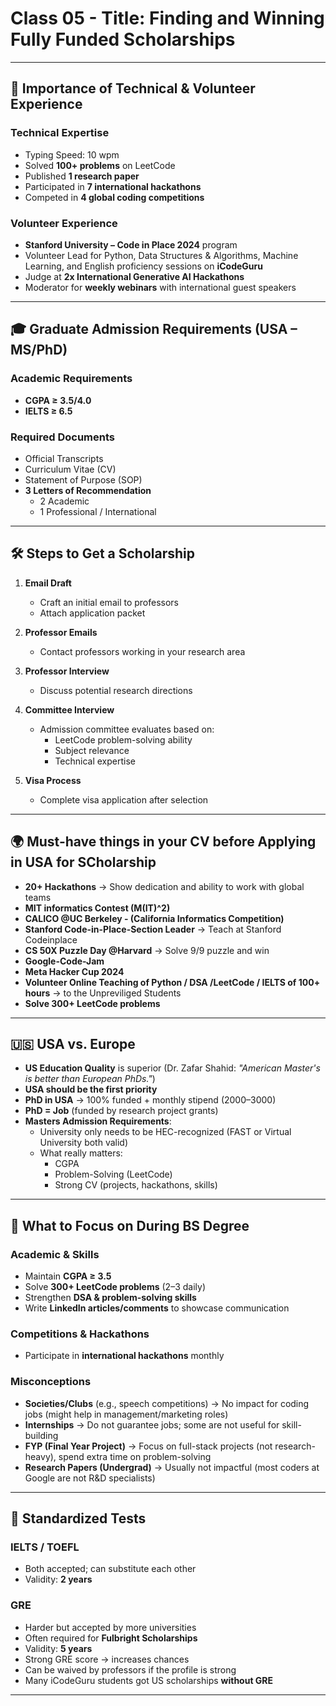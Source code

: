 # Class 05 - Title: Finding and Winning Fully Funded Scholarships

---

## 📌 Importance of Technical & Volunteer Experience

### Technical Expertise

- Typing Speed: 10 wpm
- Solved **100+ problems** on LeetCode
- Published **1 research paper**
- Participated in **7 international hackathons**
- Competed in **4 global coding competitions**

### Volunteer Experience

- **Stanford University – Code in Place 2024** program
- Volunteer Lead for Python, Data Structures & Algorithms, Machine Learning, and English proficiency sessions on **iCodeGuru**
- Judge at **2x International Generative AI Hackathons**
- Moderator for **weekly webinars** with international guest speakers

---

## 🎓 Graduate Admission Requirements (USA – MS/PhD)

### Academic Requirements

- **CGPA ≥ 3.5/4.0**
- **IELTS ≥ 6.5**

### Required Documents

- Official Transcripts
- Curriculum Vitae (CV)
- Statement of Purpose (SOP)
- **3 Letters of Recommendation**
  - 2 Academic
  - 1 Professional / International

---

## 🛠 Steps to Get a Scholarship

1. **Email Draft**

   - Craft an initial email to professors
   - Attach application packet

2. **Professor Emails**

   - Contact professors working in your research area

3. **Professor Interview**

   - Discuss potential research directions

4. **Committee Interview**

   - Admission committee evaluates based on:
     - LeetCode problem-solving ability
     - Subject relevance
     - Technical expertise

5. **Visa Process**
   - Complete visa application after selection

---

## 🌍 Must-have things in your CV before Applying in USA for SCholarship

- **20+ Hackathons** → Show dedication and ability to work with global teams
- **MIT informatics Contest (M(IT)^2)**
- **CALICO @UC Berkeley - (California Informatics Competition)**
- **Stanford Code-in-Place-Section Leader** → Teach at Stanford Codeinplace
- **CS 50X Puzzle Day @Harvard** → Solve 9/9 puzzle and win
- **Google-Code-Jam**
- **Meta Hacker Cup 2024**
- **Volunteer Online Teaching of Python / DSA /LeetCode / IELTS of 100+ hours** → to the Unpreviliged Students
- **Solve 300+ LeetCode problems**

---

## 🇺🇸 USA vs. Europe

- **US Education Quality** is superior (Dr. Zafar Shahid: _"American Master's is better than European PhDs."_)
- **USA should be the first priority**
- **PhD in USA** → 100% funded + monthly stipend ($2000–$3000)
- **PhD = Job** (funded by research project grants)
- **Masters Admission Requirements**:
  - University only needs to be HEC-recognized (FAST or Virtual University both valid)
  - What really matters:
    - CGPA
    - Problem-Solving (LeetCode)
    - Strong CV (projects, hackathons, skills)

---

## 🎯 What to Focus on During BS Degree

### Academic & Skills

- Maintain **CGPA ≥ 3.5**
- Solve **300+ LeetCode problems** (2–3 daily)
- Strengthen **DSA & problem-solving skills**
- Write **LinkedIn articles/comments** to showcase communication

### Competitions & Hackathons

- Participate in **international hackathons** monthly

### Misconceptions

- **Societies/Clubs** (e.g., speech competitions) → No impact for coding jobs (might help in management/marketing roles)
- **Internships** → Do not guarantee jobs; some are not useful for skill-building
- **FYP (Final Year Project)** → Focus on full-stack projects (not research-heavy), spend extra time on problem-solving
- **Research Papers (Undergrad)** → Usually not impactful (most coders at Google are not R&D specialists)

---

## 📝 Standardized Tests

### IELTS / TOEFL

- Both accepted; can substitute each other
- Validity: **2 years**

### GRE

- Harder but accepted by more universities
- Often required for **Fulbright Scholarships**
- Validity: **5 years**
- Strong GRE score → increases chances
- Can be waived by professors if the profile is strong
- Many iCodeGuru students got US scholarships **without GRE**

---

